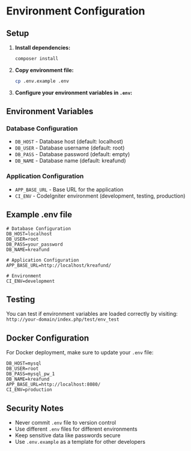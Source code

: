 # Environment Configuration

## Setup

1. **Install dependencies:**
   ```bash
   composer install
   ```

2. **Copy environment file:**
   ```bash
   cp .env.example .env
   ```

3. **Configure your environment variables in `.env`:**

## Environment Variables

### Database Configuration
- `DB_HOST` - Database host (default: localhost)
- `DB_USER` - Database username (default: root)
- `DB_PASS` - Database password (default: empty)
- `DB_NAME` - Database name (default: kreafund)

### Application Configuration
- `APP_BASE_URL` - Base URL for the application
- `CI_ENV` - CodeIgniter environment (development, testing, production)

## Example .env file

```env
# Database Configuration
DB_HOST=localhost
DB_USER=root
DB_PASS=your_password
DB_NAME=kreafund

# Application Configuration
APP_BASE_URL=http://localhost/kreafund/

# Environment
CI_ENV=development
```

## Testing

You can test if environment variables are loaded correctly by visiting:
`http://your-domain/index.php/test/env_test`

## Docker Configuration

For Docker deployment, make sure to update your `.env` file:

```env
DB_HOST=mysql
DB_USER=root
DB_PASS=mysql_pw_1
DB_NAME=kreafund
APP_BASE_URL=http://localhost:8080/
CI_ENV=production
```

## Security Notes

- Never commit `.env` file to version control
- Use different `.env` files for different environments
- Keep sensitive data like passwords secure
- Use `.env.example` as a template for other developers
